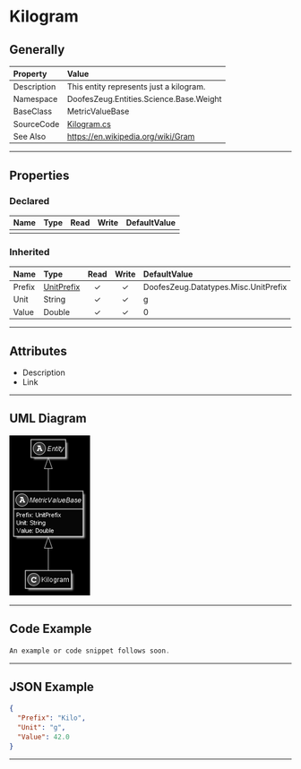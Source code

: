 ﻿# Kilogram

## Generally

|Property|Value|
|:-|:-|
|Description|This entity represents just a kilogram.|
|Namespace|DoofesZeug.Entities.Science.Base.Weight|
|BaseClass|MetricValueBase|
|SourceCode|[Kilogram.cs](../../../../DoofesZeug.Library/Src/Entities/Science/Base/Weight/Kilogram.cs)|
|See Also|https://en.wikipedia.org/wiki/Gram|

---

## Properties

### Declared

|Name|Type|Read|Write|DefaultValue|
|:---|:---|:--:|:---:|:-----------|
|    |    |    |     |            |

### Inherited

|Name|Type|Read|Write|DefaultValue|
|:---|:---|:--:|:---:|:-----------|
|Prefix|[UnitPrefix](../../Entities/DoofesZeug.Datatypes.Misc/UnitPrefix.md)|&#x2713;|&#x2713;|DoofesZeug.Datatypes.Misc.UnitPrefix|
|Unit|String|&#x2713;|&#x2713;|g|
|Value|Double|&#x2713;|&#x2713;|0|

---

## Attributes

- Description
- Link

---

## UML Diagram

![Kilogram.png](./Kilogram.png "Kilogram")

---

## Code Example

```cs
An example or code snippet follows soon.
```

---

## JSON Example

```json
{
  "Prefix": "Kilo",
  "Unit": "g",
  "Value": 42.0
}
```

---

